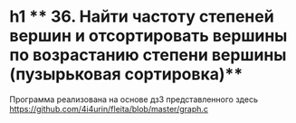 h1 ** 36.	Найти частоту степеней вершин и отсортировать вершины по возрастанию степени вершины (пузырьковая сортировка)**
=====================================================================================================================
Программа реализована на основе дз3 представленного здесь https://github.com/4i4urin/fleita/blob/master/graph.c

